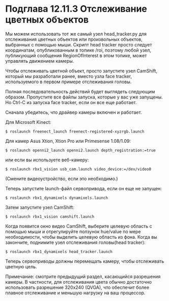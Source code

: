 # Подглава 12.11.3 Отслеживание цветных объектов

Мы можем использовать тот же самый узел head\_tracker.py для отслеживания цветных объектов или произвольных объектов, выбранных с помощью мыши. Скрипт head tracker просто следует координатам, опубликованным в топике /roi, поэтому любой узел, публикующий сообщения RegionOfInterest в этом топике, может управлять движением камеры.

Чтобы отслеживать цветной объект, просто запустите узел CamShift, который мы разработали ранее, вместо узла face tracker, используемого в первом примере отслеживания головы.

Полная последовательность действий будет выглядеть следующим образом. Пропустите все файлы запуска, которые у вас уже запущены. Но Ctrl-C из запуска face tracker, если он все еще работает.

Сначала убедитесь, что драйвер камеры включен и работает.

Для Microsoft Kinect:

`$ roslaunch freenect_launch freenect-registered-xyzrgb.launch`

Для камер Asus Xtion, Xtion Pro или Primesense 1.08/1.09:

`$ roslaunch openni2_launch openni2.launch depth_registration:=true`

или если вы используете веб-камеру:

`$ roslaunch rbx1_vision usb_cam.launch video_device:=/dev/video0`

\(Смените видеоустройство, если это необходимо.\)

Теперь запустите launch-файл сервопривода, если он еще не запущен:

`$ roslaunch rbx1_dynamixels dynamixels.launch`

Затем запустите узел CamShift:

`$ roslaunch rbx1_vision camshift.launch`

Когда появится окно видео CamShift, выберите целевую область с помощью мыши и отрегулируйте ползунок hue/value по мере необходимости, чтобы выделить целевую область из фона. Когда вы закончите, поднимите узел отслеживания головы\(head tracker\):

`$ roslaunch rbx1_dynamixels head_tracker.launch`

Теперь сервоприводы должны перемещать камеру, чтобы отслеживать цветную цель.

Примечание: смотрите предыдущий раздел, касающийся разрешения камеры. В частности, для отслеживания цвета обычно достаточно использовать разрешение 320x240 \(QVGA\), что обеспечит более плавное отслеживание и меньшую нагрузку на ваш процессор.

